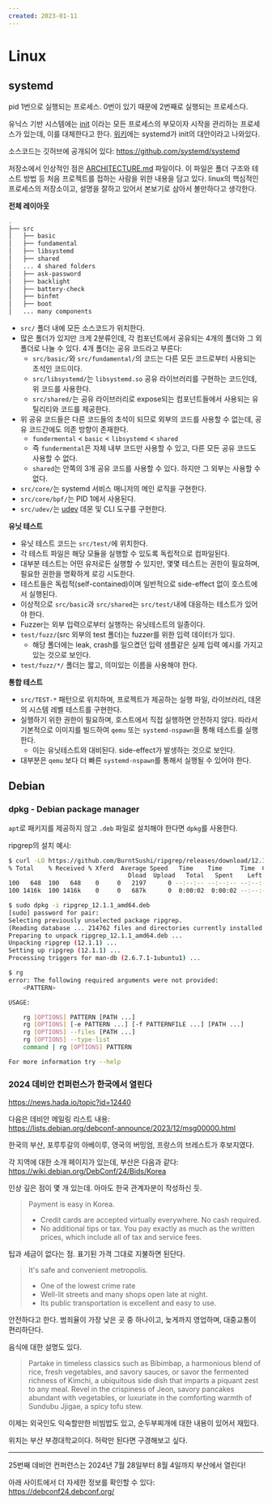 ```yaml
---
created: 2023-01-11
---
```

# Linux

## systemd

pid 1번으로 실행되는 프로세스. 0번이 있기 때문에 2번째로 실행되는 프로세스다.

유닉스 기반 시스템에는 [init](https://ko.m.wikipedia.org/wiki/Init) 이라는 모든 프로세스의 부모이자 시작을 관리하는 프로세스가 있는데, 이를 대체한다고 한다.
[위키](https://ko.m.wikipedia.org/wiki/Init)에는 systemd가 init의 대안이라고 나와있다.

소스코드는 깃허브에 공개되어 있다: https://github.com/systemd/systemd

저장소에서 인상적인 점은 [ARCHITECTURE.md](https://github.com/systemd/systemd/blob/main/docs/ARCHITECTURE.md) 파일이다.
이 파일은 폴더 구조와 테스트 방법 등 처음 프로젝트를 접하는 사람을 위한 내용을 담고 있다. linux의 핵심적인 프로세스의 저장소이고, 설명을 잘하고 있어서 본보기로 삼아서 볼만하다고 생각한다.

**전체 레이아웃**

```bash
.
├── src
│   ├── basic
│   ├── fundamental
│   ├── libsystemd
│   ├── shared
│   ... 4 shared folders
│   ├── ask-password
│   ├── backlight
│   ├── battery-check
│   ├── binfmt
│   ├── boot
│   ... many components
```

* `src/` 폴더 내에 모든 소스코드가 위치한다.
* 많은 폴더가 있지만 크게 2분류인데, 각 컴포넌트에서 공유되는 4개의 폴더와 그 외 폴더로 나눌 수 있다. 4개 폴더는 공유 코드라고 부른다:
  * `src/basic/`와 `src/fundamental/`의 코드는 다른 모든 코드로부터 사용되는 초석인 코드이다.
  * `src/libsystemd/`는 `libsystemd.so` 공유 라이브러리를 구현하는 코드인데, 위 코드를 사용한다.
  * `src/shared/`는 공유 라이브러리로 expose되는 컴포넌트들에서 사용되는 유틸리티와 코드를 제공한다.
* 위 공유 코드들은 다른 코드들의 초석이 되므로 외부의 코드를 사용할 수 없는데, 공유 코드간에도 의존 방향이 존재한다.
  * `fundermental` < `basic` < `libsystemd` < `shared`
  * 즉 `fundermental`은 자체 내부 코드만 사용할 수 있고, 다른 모든 공유 코드도 사용할 수 없다.
  * `shared`는 안쪽의 3개 공유 코드를 사용할 수 있다. 하지만 그 외부는 사용할 수 없다.
* `src/core/`는 systemd 서비스 매니저의 메인 로직을 구현한다.
* `src/core/bpf/`는 PID 1에서 사용된다.
* `src/udev/`는 [udev](https://ko.wikipedia.org/wiki/Udev) 데몬 및 CLI 도구를 구현한다.

**유닛 테스트**

* 유닛 테스트 코드는 `src/test/`에 위치한다.
* 각 테스트 파일은 해당 모듈을 실행할 수 있도록 독립적으로 컴파일된다.
* 대부분 테스트는 어떤 유저로든 실행할 수 있지만, 몇몇 테스트는 권한이 필요하며, 필요한 권한을 명확하게 로깅 시도한다.
* 테스트들은 독립적(self-contained)이며 일반적으로 side-effect 없이 호스트에서 실행된다.
* 이상적으로 `src/basic`과 `src/shared`는 `src/test/`내에 대응하는 테스트가 있어야 한다.
* Fuzzer는 외부 입력으로부터 실행하는 유닛테스트의 일종이다.
* `test/fuzz/`(src 외부의 test 폴더)는 fuzzer를 위한 입력 데이터가 있다.
  * 해당 폴더에는 leak, crash를 일으켰던 입력 샘플같은 실제 입력 예시를 가지고 있는 것으로 보인다.
* `test/fuzz/*/` 폴더는 짧고, 의미있는 이름을 사용해야 한다.

**통합 테스트**

* `src/TEST-*` 패턴으로 위치하며, 프로젝트가 제공하는 실행 파일, 라이브러리, 데몬의 시스템 레벨 테스트를 구현한다.
* 실행하기 위한 권한이 필요하며, 호스트에서 직접 실행하면 안전하지 않다. 따라서 기본적으로 이미지를 빌드하여 `qemu` 또는 `systemd-nspawn`을 통해 테스트를 실행한다.
  * 이는 유닛테스트와 대비된다. side-effect가 발생하는 것으로 보인다.
* 대부분은 `qemu` 보다 더 빠른 `systemd-nspawn`를 통해서 실행될 수 있어야 한다.

## Debian

### dpkg - Debian package manager

`apt`로 패키지를 제공하지 않고 `.deb` 파일로 설치해야 한다면 `dpkg`를 사용한다.

ripgrep의 설치 예시:

```bash
$ curl -LO https://github.com/BurntSushi/ripgrep/releases/download/12.1.1/ripgrep_12.1.1_amd64.deb
% Total    % Received % Xferd  Average Speed   Time    Time     Time  Current
                                 Dload  Upload   Total   Spent    Left  Speed
100   648  100   648    0     0   2197      0 --:--:-- --:--:-- --:--:--  2204
100 1416k  100 1416k    0     0   687k      0  0:00:02  0:00:02 --:--:-- 1138k

$ sudo dpkg -i ripgrep_12.1.1_amd64.deb
[sudo] password for pair:
Selecting previously unselected package ripgrep.
(Reading database ... 214762 files and directories currently installed.)
Preparing to unpack ripgrep_12.1.1_amd64.deb ...
Unpacking ripgrep (12.1.1) ...
Setting up ripgrep (12.1.1) ...
Processing triggers for man-db (2.6.7.1-1ubuntu1) ...

$ rg
error: The following required arguments were not provided:
    <PATTERN>

USAGE:

    rg [OPTIONS] PATTERN [PATH ...]
    rg [OPTIONS] [-e PATTERN ...] [-f PATTERNFILE ...] [PATH ...]
    rg [OPTIONS] --files [PATH ...]
    rg [OPTIONS] --type-list
    command | rg [OPTIONS] PATTERN

For more information try --help
```

### 2024 데비안 컨퍼런스가 한국에서 열린다

https://news.hada.io/topic?id=12440

다음은 데비안 메일링 리스트 내용:\
https://lists.debian.org/debconf-announce/2023/12/msg00000.html

한국의 부산, 포루투갈의 아베이루, 영국의 버밍엄, 프랑스의 브레스트가 후보지였다.

각 지역에 대한 소개 페이지가 있는데, 부산은 다음과 같다:\
https://wiki.debian.org/DebConf/24/Bids/Korea

인상 깊은 점이 몇 개 있는데. 아마도 한국 관계자분이 작성하신 듯.

> Payment is easy in Korea.
> - Credit cards are accepted virtually everywhere. No cash required.
> - No additional tips or tax. You pay exactly as much as the written prices, which include all of tax and service fees.

팁과 세금이 없다는 점. 표기된 가격 그대로 지불하면 된단다.

> It's safe and convenient metropolis.
> - One of the lowest crime rate
> - Well-lit streets and many shops open late at night.
> - Its public transportation is excellent and easy to use.

안전하다고 한다. 범죄율이 가장 낮은 곳 중 하나이고, 늦게까지 영업하며, 대중교통이 편리하단다.

음식에 대한 설명도 있다.

> Partake in timeless classics such as Bibimbap, a harmonious blend of rice, fresh vegetables, and savory sauces, or savor the fermented richness of Kimchi, a ubiquitous side dish that imparts a piquant zest to any meal. Revel in the crispiness of Jeon, savory pancakes abundant with vegetables, or luxuriate in the comforting warmth of Sundubu Jjigae, a spicy tofu stew.

이제는 외국인도 익숙할만한 비빔밥도 있고, 순두부찌개에 대한 내용이 있어서 재밌다.

위치는 부산 부경대학교이다. 허락만 된다면 구경해보고 싶다.

---

25번째 데비안 컨퍼런스는 2024년 7월 28일부터 8월 4일까지 부산에서 열린다!

아래 사이트에서 더 자세한 정보를 확인할 수 있다:\
https://debconf24.debconf.org/
